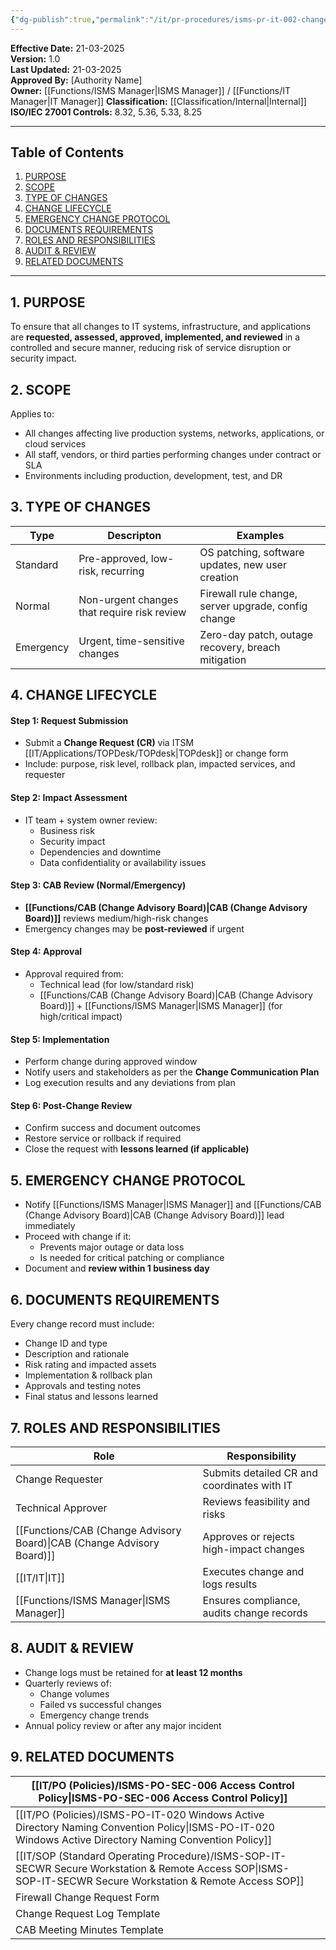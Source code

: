 ```yaml
---
{"dg-publish":true,"permalink":"/it/pr-procedures/isms-pr-it-002-change-management-procedure/","tags":["Change","procedure"],"noteIcon":"default"}
---
```


**Effective Date:** 21-03-2025  
**Version:** 1.0  
**Last Updated:** 21-03-2025  
**Approved By:** [Authority Name]  
**Owner:** [[Functions/ISMS Manager\|ISMS Manager]] / [[Functions/IT Manager\|IT Manager]]
**Classification:** [[Classification/Internal\|Internal]]
**ISO/IEC 27001 Controls:** 8.32, 5.36, 5.33, 8.25

---
## **Table of Contents**  
1. [PURPOSE](#purpose)  
2. [SCOPE](#scope)  
3. [TYPE OF CHANGES](#type-of-changes)  
4. [CHANGE LIFECYCLE](#change-of-lifecycle)  
5. [EMERGENCY CHANGE PROTOCOL](#emergency-change-protocol)  
6. [DOCUMENTS REQUIREMENTS](#documents-requirements)  
7. [ROLES AND RESPONSIBILITIES](#roles-and-responsibilities)  
8. [AUDIT & REVIEW](#audit-review) 
9. [RELATED DOCUMENTS](#related-documents)

---
## **1. PURPOSE**  
To ensure that all changes to IT systems, infrastructure, and applications are **requested, assessed, approved, implemented, and reviewed** in a controlled and secure manner, reducing risk of service disruption or security impact.
## **2. SCOPE**
Applies to:
- All changes affecting live production systems, networks, applications, or cloud services
- All staff, vendors, or third parties performing changes under contract or SLA
- Environments including production, development, test, and DR
## **3. TYPE OF CHANGES** 

| Type      | Descripton                                  | Examples                                            |
| --------- | ------------------------------------------- | --------------------------------------------------- |
| Standard  | Pre-approved, low-risk, recurring           | OS patching, software updates, new user creation    |
| Normal    | Non-urgent changes that require risk review | Firewall rule change, server upgrade, config change |
| Emergency | Urgent, time-sensitive changes              | Zero-day patch, outage recovery, breach mitigation  |
## **4. CHANGE LIFECYCLE**

#### Step 1: **Request Submission**
- Submit a **Change Request (CR)** via ITSM [[IT/Applications/TOPDesk/TOPdesk\|TOPdesk]] or change form
- Include: purpose, risk level, rollback plan, impacted services, and requester
#### Step 2: **Impact Assessment**
- IT team + system owner review:
    - Business risk
    - Security impact
    - Dependencies and downtime
    - Data confidentiality or availability issues
#### Step 3: **CAB Review (Normal/Emergency)**
- **[[Functions/CAB (Change Advisory Board)\|CAB (Change Advisory Board)]]** reviews medium/high-risk changes
- Emergency changes may be **post-reviewed** if urgent
#### Step 4: **Approval**
- Approval required from:
    - Technical lead (for low/standard risk)
    - [[Functions/CAB (Change Advisory Board)\|CAB (Change Advisory Board)]] + [[Functions/ISMS Manager\|ISMS Manager]] (for high/critical impact)
#### Step 5: **Implementation**
- Perform change during approved window
- Notify users and stakeholders as per the **Change Communication Plan**
- Log execution results and any deviations from plan
#### Step 6: **Post-Change Review**
- Confirm success and document outcomes
- Restore service or rollback if required
- Close the request with **lessons learned (if applicable)**
## **5. EMERGENCY CHANGE PROTOCOL**  
- Notify [[Functions/ISMS Manager\|ISMS Manager]] and [[Functions/CAB (Change Advisory Board)\|CAB (Change Advisory Board)]] lead immediately
- Proceed with change if it:
    - Prevents major outage or data loss
    - Is needed for critical patching or compliance
- Document and **review within 1 business day**
## **6. DOCUMENTS REQUIREMENTS**  

Every change record must include:
- Change ID and type
- Description and rationale
- Risk rating and impacted assets
- Implementation & rollback plan
- Approvals and testing notes
- Final status and lessons learned
## **7. ROLES AND RESPONSIBILITIES**  

| Role                            | Responsibility                              |
| ------------------------------- | ------------------------------------------- |
| Change Requester                | Submits detailed CR and coordinates with IT |
| Technical Approver              | Reviews feasibility and risks               |
| [[Functions/CAB (Change Advisory Board)\|CAB (Change Advisory Board)]] | Approves or rejects high-impact changes     |
| [[IT/IT\|IT]]                          | Executes change and logs results            |
| [[Functions/ISMS Manager\|ISMS Manager]]                | Ensures compliance, audits change records   |
## **8. AUDIT & REVIEW**
- Change logs must be retained for **at least 12 months**
- Quarterly reviews of:
    - Change volumes
    - Failed vs successful changes
    - Emergency change trends
- Annual policy review or after any major incident
## **9. RELATED DOCUMENTS**

| [[IT/PO (Policies)/ISMS-PO-SEC-006 Access Control Policy\|ISMS-PO-SEC-006 Access Control Policy]]                            |     |
| -------------------------------------------------------------------- | --- |
| [[IT/PO (Policies)/ISMS-PO-IT-020 Windows Active Directory Naming Convention Policy\|ISMS-PO-IT-020 Windows Active Directory Naming Convention Policy]] |     |
| [[IT/SOP (Standard Operating Procedure)/ISMS-SOP-IT-SECWR Secure Workstation & Remote Access SOP\|ISMS-SOP-IT-SECWR Secure Workstation & Remote Access SOP]]         |     |
| Firewall Change Request Form                                         |     |
| Change Request Log Template                                          |     |
| CAB Meeting Minutes Template                                         |     |





